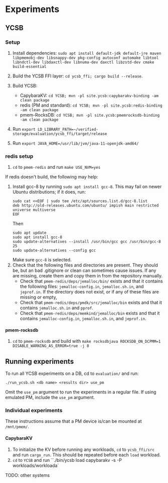 # Experiments

## YCSB
### Setup
1. Install dependencies: `sudo apt install default-jdk default-jre maven libpmemobj-dev libsnappy-dev pkg-config autoconf automake libtool libndctl-dev libdaxctl-dev libnuma-dev daxctl libzstd-dev cmake build-essential`
2. Build the YCSB FFI layer: `cd ycsb_ffi; cargo build --release`.
3. Build YCSB:
    - CapybaraKV: `cd YCSB; mvn -pl site.ycsb:capybarakv-binding -am clean package`
    - redis (PM and standard): `cd YCSB; mvn -pl site.ycsb:redis-binding -am clean package`
    - pmem-RocksDB: `cd YCSB; mvn -pl site.ycsb:pmemrocksdb-binding -am clean package`

3. Run `export LD_LIBRARY_PATH=~/verified-storage/evaluation/ycsb_ffi/target/release`
4. Run `export JAVA_HOME=/usr/lib/jvm/java-11-openjdk-amd64/`

### redis setup
<!-- 1. Install gcc-8 by running `sudo apt install gcc-8`. This may fail on newer Ubuntu distributions; if it does, run:
```
sudo cat <<EOF | sudo tee /etc/apt/sources.list.d/gcc-8.list
deb http://old-releases.ubuntu.com/ubuntu/ impish main restricted universe multiverse
EOF
```
Then
```
sudo apt update
sudo apt install gcc-8
sudo update-alternatives --install /usr/bin/gcc gcc /usr/bin/gcc-8 25
sudo update-alternatives --config gcc
```
Make sure `gcc-8` is selected.-->
1. `cd` to `pmem-redis` and run `make USE_NVM=yes` 

If redis doesn't build, the following may help:
1. Install gcc-8 by running `sudo apt install gcc-8`. This may fail on newer Ubuntu distributions; if it does, run:
    ```
    sudo cat <<EOF | sudo tee /etc/apt/sources.list.d/gcc-8.list
    deb http://old-releases.ubuntu.com/ubuntu/ impish main restricted universe multiverse
    EOF
    ```
    Then
    ```
    sudo apt update
    sudo apt install gcc-8
    sudo update-alternatives --install /usr/bin/gcc gcc /usr/bin/gcc-8 25
    sudo update-alternatives --config gcc
    ```
    Make sure `gcc-8` is selected.
2. Check that the following files and directories are present. They should be, but an bad .gitignore or clean can sometimes cause issues. If any are missing, create them and copy them in from the repository manually.
    - Check that `pmem-redis/deps/jemalloc/bin/` exists and that it contains the following files: `jemalloc-config.in`, `jemalloc.sh.in`, and `jeprof.in`. If the directory does not exist, or if any of these files are missing or empty, 
    - Check that `pmem-redis/deps/pmdk/src/jemalloc/bin` exists and that it contains `jemalloc.sh.in` and `pprof`.
    - Check that `pmem-redis/deps/memkind/jemalloc/bin` exists and that it contains `jemalloc-config.in`, `jemalloc.sh.in`, and `jeprof.in`.


#### pmem-rocksdb
1. `cd` to `pmem-rocksdb` and build with `make rocksdbjava ROCKSDB_ON_DCPMM=1 DISABLE_WARNING_AS_ERROR=true -j 8`

## Running experiments

To run all YCSB experiments on a DB, cd to `evaluation/` and run:
```
./run_ycsb.sh <db name> <results dir> use_pm
```
Omit the `use_pm` argument to run the experiments in a regular file. If using emulated PM, include the `use_pm` argument.


### Individual experiments

These instructions assume that a PM device is/can be mounted at `/mnt/pmem/`.

#### CapybaraKV
1. To initialize the KV before running any workloads, `cd` to `ycsb_ffi/src` and run `cargo_run`. This should be repeated before each `load` workload.
2. `cd` to `YCSB` and run ``./bin/ycsb load capybarakv -s -P workloads/workloada`

TODO: other systems

<!-- #### RocksDB
1. Create a directory `~/rocksdb_files` to store the database's files.
2. Run `./bin/ycsb load pmemrocksdb -s -P workloads/workloada -p rocksdb.dir=~/rocksdb_files -p rocksdb.allow_mmap_reads=true -p rocksdb.allow_mmap_writes=true`

*Note:* if running experiments individually, the KV store must be initialized prior to `load` workloads by running `cargo run` in the `ycsb_ffi` crate.

#### redis
1. Create `~/redis_files` to store the database's files.
2. Start redis with `cd pmem-redis/src; ./redis-server --dir ~/redis_files` and take note of the port, usually 6379 (or specify one to use by adding `--port <port>` to the `redis-server` command).
2. In a different terminal, `cd YCSB` and run `./bin/ycsb load redis -s -P workloads/workloada -p "redis.host=localhost" -p "redis.port=<port>"`  -->

<!-- ### Running experiments
In `YCSB/`:
1. `./bin/ycsb load capybarakv -s -P workloads/workloada`
2. RocksDB: 
    1. Create a directory `~/rocksdb_files` to store the database's files.
    2. Run `./bin/ycsb load rocksdb -s -P workloads/workloada -p rocksdb.dir=~/rocksdb_files -p rocksdb.allow_mmap_reads=true -p rocksdb.allow_mmap_writes=true`
        - I think allowing `mmap` reads and writes will make the DBs behave more similarly to each other
3. redis: 
    1. Create `~/redis_files` to store the database's files.
    2. Start redis with `cd redis/src; ./redis-server --dir ~/redis_files` and take note of the port, usually 6379 (or specify one to use by adding `--port <port>` to the `redis-server` command).
    2. In a different terminal, `cd YCSB` and run `./bin/ycsb load redis -s -P workloads/workloada -p "redis.host=localhost" -p "redis.port=<port>"` 

### YCSB script
The `run_ycsb.sh` script runs all YCSB workloads that are supported by our KV store (i.e., all that don't include `scan` operations) with the options described above on a given KV store. Note that you still need to manually start a redis server before running this script on redis. The script expects the exact setup described in the Running Experiments section. -->